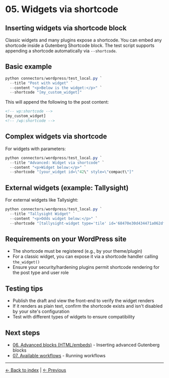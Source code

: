 # 05. Widgets via shortcode

## Inserting widgets via shortcode block

Classic widgets and many plugins expose a shortcode. You can embed any shortcode inside a Gutenberg Shortcode block. The test script supports appending a shortcode automatically via `--shortcode`.

## Basic example

```powershell
python connectors/wordpress/test_local.py `
  --title "Post with widget" `
  --content "<p>Below is the widget:</p>" `
  --shortcode "[my_custom_widget]"
```

This will append the following to the post content:

```html
<!-- wp:shortcode -->
[my_custom_widget]
<!-- /wp:shortcode -->
```

## Complex widgets via shortcode

For widgets with parameters:

```powershell
python connectors/wordpress/test_local.py `
  --title "Advanced: Widget via shortcode" `
  --content "<p>Widget below:</p>" `
  --shortcode "[your_widget id=\"42\" style=\"compact\"]"
```

## External widgets (example: Tallysight)

For external widgets like Tallysight:

```powershell
python connectors/wordpress/test_local.py `
  --title "Tallysight Widget" `
  --content "<p>Odds widget below:</p>" `
  --shortcode "[tallysight-widget type='tile' id='68470e30d434471a062df79c' config-format='decimal' config-odds-by='sportingbet' config-type='games' config-workspace='sporting-bet' config-locale='pt' config-hide-brand-logo='true']"
```

## Requirements on your WordPress site

- The shortcode must be registered (e.g., by your theme/plugin)
- For a classic widget, you can expose it via a shortcode handler calling `the_widget()`
- Ensure your security/hardening plugins permit shortcode rendering for the post type and user role

## Testing tips

- Publish the draft and view the front-end to verify the widget renders
- If it renders as plain text, confirm the shortcode exists and isn't disabled by your site's configuration
- Test with different types of widgets to ensure compatibility

## Next steps

- [06. Advanced blocks (HTML/embeds)](06-advanced-blocks.md) - Inserting advanced Gutenberg blocks
- [07. Available workflows](07-workflows.md) - Running workflows

---

[← Back to index](../README.md) | [← Previous](04-local-tests.md)
